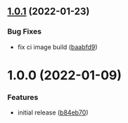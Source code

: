 ## [1.0.1](https://github.com/vtavernier/gem-repositories/compare/v1.0.0...v1.0.1) (2022-01-23)


### Bug Fixes

* fix ci image build ([baabfd9](https://github.com/vtavernier/gem-repositories/commit/baabfd9c26b0e7442fc0f65a94f6be587dd2a92b))

# 1.0.0 (2022-01-09)


### Features

* initial release ([b84eb70](https://github.com/vtavernier/gem-repositories/commit/b84eb70174e8e3e66d829034f0b316e5cfa3f48b))
